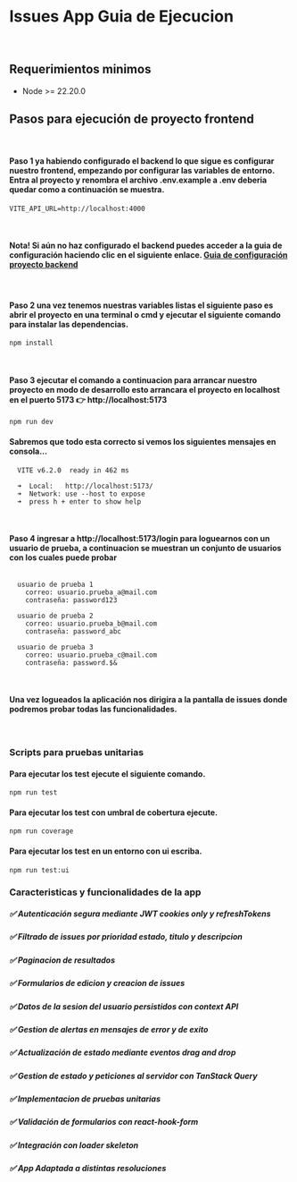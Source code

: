 # Issues App Guia de Ejecucion

<br />

## Requerimientos minimos
- Node >= 22.20.0

## Pasos para ejecución de proyecto frontend

<br />

#### Paso 1 ya habiendo configurado el backend lo que sigue es configurar nuestro frontend, empezando por configurar las variables de entorno. Entra al proyecto y renombra el archivo .env.example a .env deberia quedar como a continuación se muestra.

```shell
VITE_API_URL=http://localhost:4000
```
<br />

#### Nota! Si aún no haz configurado el backend puedes acceder a la guia de configuración haciendo clic en el siguiente enlace. [Guia de configuración proyecto backend](https://github.com/eduardo-talavera/issues-app-backend)

<br />

#### Paso 2 una vez tenemos nuestras variables listas el siguiente paso es abrir el proyecto en una terminal o cmd y ejecutar el siguiente comando para instalar las dependencias.

```shell
npm install
```

<br />

#### Paso 3 ejecutar el comando a continuacion para arrancar nuestro proyecto en modo de desarrollo esto arrancara el proyecto en localhost en el puerto 5173 👉 http://localhost:5173

```shell
npm run dev
```

#### Sabremos que todo esta correcto si vemos los siguientes mensajes en consola...
```shell
  VITE v6.2.0  ready in 462 ms

  ➜  Local:   http://localhost:5173/
  ➜  Network: use --host to expose
  ➜  press h + enter to show help
```

<br />

#### Paso 4 ingresar a  http://localhost:5173/login para loguearnos con un usuario de prueba, a continuacion se muestran un conjunto de usuarios con los cuales puede probar
```shell

  usuario de prueba 1
    correo: usuario.prueba_a@mail.com
    contraseña: password123

  usuario de prueba 2
    correo: usuario.prueba_b@mail.com
    contraseña: password_abc

  usuario de prueba 3
    correo: usuario.prueba_c@mail.com
    contraseña: password.$&
```

<br />

#### Una vez logueados la aplicación nos dirigira a la pantalla de issues donde podremos probar todas las funcionalidades.

<br />

### Scripts para pruebas unitarias


#### Para ejecutar los test ejecute el siguiente comando.
```shell
npm run test
```


#### Para ejecutar los test con umbral de cobertura ejecute.
```shell
npm run coverage
```


#### Para ejecutar los test en un entorno con ui escriba.
```shell
npm run test:ui
```

### Caracteristicas y funcionalidades de la app

##### ✅ Autenticación segura mediante JWT cookies only y refreshTokens
##### ✅ Filtrado de issues por prioridad estado, titulo y descripcion
##### ✅ Paginacion de resultados
##### ✅ Formularios de edicion y creacion de issues
##### ✅ Datos de la sesion del usuario persistidos con context API
##### ✅ Gestion de alertas en mensajes de error y de exito
##### ✅ Actualización de estado mediante eventos drag and drop
##### ✅ Gestion de estado y peticiones al servidor con TanStack Query
##### ✅ Implementacion de pruebas unitarias
##### ✅ Validación de formularios con react-hook-form
##### ✅ Integración con loader skeleton
##### ✅ App Adaptada a distintas resoluciones



